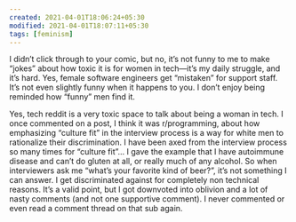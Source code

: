 ```yaml
---
created: 2021-04-01T18:06:24+05:30
modified: 2021-04-01T18:07:11+05:30
tags: [feminism]
---
```


 I didn’t click through to your comic, but no, it’s not funny to me to make “jokes” about how toxic it is for women in tech—it’s my daily struggle, and it’s hard. Yes, female software engineers get “mistaken” for support staff. It’s not even slightly funny when it happens to you. I don’t enjoy being reminded how “funny” men find it.

Yes, tech reddit is a very toxic space to talk about being a woman in tech. I once commented on a post, I think it was r/programming, about how emphasizing “culture fit” in the interview process is a way for white men to rationalize their discrimination. I have been axed from the interview process so many times for “culture fit”... I gave the example that I have autoimmune disease and can’t do gluten at all, or really much of any alcohol. So when interviewers ask me “what’s your favorite kind of beer?”, it’s not something I can answer. I get discriminated against for completely non technical reasons. It’s a valid point, but I got downvoted into oblivion and a lot of nasty comments (and not one supportive comment). I never commented or even read a comment thread on that sub again. 
